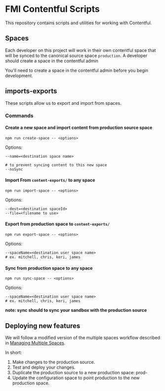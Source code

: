 FMI Contentful Scripts
======================

This repository contains scripts and utilities for working with Contentful.


## Spaces

Each developer on this project will work in their own contentful space that will be synced to the canonical source space `production`. A developer should create a space in the contentful admin


You'll need to create a space in the contentful admin before you begin development.


## imports-exports

These scripts allow us to export and import from spaces.

### Commands

#### Create a new space and import content from production source space

`npm run create-space -- <options>`

Options:
```
--name=<destination space name>

# to prevent syncing content to this new space
--noSync
```

#### Import From `content-exports/` to any space

`npm run import-space -- <options>`

Options:
```
--dest=<destination spaceId>
--file=<filename to use>
```

#### Export from production space to `content-exports/`

`npm run export-space -- <options>`

Options:
```
--spaceName=<destination user space name>
# ex. mitchell, chris, keri, james
```

#### Sync from production space to any space

`npm run sync-space -- <options>`

Options:
```
--spaceName=<destination user space name>
# ex. mitchell, chris, keri, james
```

__note: sync should to sync your sandbox with the production source__

## Deploying new features

We will follow a modified version of the multiple spaces workflow described in [Managing Multiple Spaces](https://www.contentful.com/developers/docs/concepts/multiple-environments/).

In short:
1. Make changes to the production source.
2. Test and deploy your changes.
3. Duplicate the production source to a new production space: prod-<date>
4. Update the configuration space to point production to the new production space.

